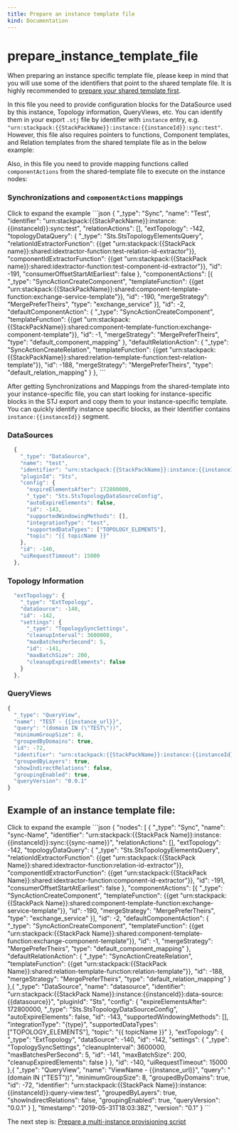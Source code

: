 ```yaml
---
title: Prepare an instance template file
kind: Documentation
---
```


# prepare\_instance\_template\_file

When preparing an instance specific template file, please keep in mind that you will use some of the identifiers that point to the shared template file. It is highly recommended to [prepare your shared template first](https://github.com/mpvvliet/stackstate-docs/tree/0f69067c340456b272cfe50e249f4f4ee680f8d9/develop/stackpack/prepare_shared_template/README.md).

In this file you need to provide configuration blocks for the DataSource used by this instance, Topology information, QueryViews, etc. You can identify them in your export `.stj` file by identifier with `instance` entry, e.g. `"urn:stackpack:{{StackPackName}}:instance:{{instanceId}}:sync:test"`. However, this file also requires pointers to functions, Component templates, and Relation templates from the shared template file as in the below example:

Also, in this file you need to provide mapping functions called `componentActions` from the shared-template file to execute on the instance nodes:

### Synchronizations and `componentActions` mappings

Click to expand the example \`\`\`json { "\_type": "Sync", "name": "Test", "identifier": "urn:stackpack:{{StackPackName}}:instance:{{instanceId}}:sync:test", "relationActions": \[\], "extTopology": -142, "topologyDataQuery": { "\_type": "Sts.StsTopologyElementsQuery", "relationIdExtractorFunction": {{get "urn:stackpack:{{StackPack name}}:shared:idextractor-function:test-relation-id-extractor"}}, "componentIdExtractorFunction": {{get "urn:stackpack:{{StackPack name}}:shared:idextractor-function:test-component-id-extractor"}}, "id": -191, "consumerOffsetStartAtEarliest": false }, "componentActions": \[{ "\_type": "SyncActionCreateComponent", "templateFunction": {{get "urn:stackpack:{{StackPackName}}:shared:component-template-function:exchange-service-template"}}, "id": -190, "mergeStrategy": "MergePreferTheirs", "type": "exchange\_service" }\], "id": -2, "defaultComponentAction": { "\_type": "SyncActionCreateComponent", "templateFunction": {{get "urn:stackpack:{{StackPackName}}:shared:component-template-function:exchange-component-template"}}, "id": -1, "mergeStrategy": "MergePreferTheirs", "type": "default\_component\_mapping" }, "defaultRelationAction": { "\_type": "SyncActionCreateRelation", "templateFunction": {{get "urn:stackpack:{{StackPackName}}:shared:relation-template-function:test-relation-template"}}, "id": -188, "mergeStrategy": "MergePreferTheirs", "type": "default\_relation\_mapping" } }, \`\`\`

After getting Synchronizations and Mappings from the shared-template into your instance-specific file, you can start looking for instance-specific blocks in the STJ export and copy them to your instance-specific template. You can quickly identify instance specific blocks, as their Identifier contains `instance:{{instanceId}}` segment.

### DataSources

```javascript
  {
    "_type": "DataSource",
    "name": "test",
    "identifier": "urn:stackpack:{{StackPackName}}:instance:{{instanceId}}:data-source:test",
    "pluginId": "Sts",
    "config": {
      "expireElementsAfter": 172800000,
      "_type": "Sts.StsTopologyDataSourceConfig",
      "autoExpireElements": false,
      "id": -143,
      "supportedWindowingMethods": [],
      "integrationType": "test",
      "supportedDataTypes": ["TOPOLOGY_ELEMENTS"],
      "topic": "{{ topicName }}"
    },
    "id": -140,
    "uiRequestTimeout": 15000
  },
```

### Topology Information

```javascript
  "extTopology": {
    "_type": "ExtTopology",
    "dataSource": -140,
    "id": -142,
    "settings": {
      "_type": "TopologySyncSettings",
      "cleanupInterval": 3600000,
      "maxBatchesPerSecond": 5,
      "id": -141,
      "maxBatchSize": 200,
      "cleanupExpiredElements": false
    }
  },
```

### QueryViews

```javascript
{
  "_type": "QueryView",
  "name": "TEST - {{instance_url}}",
  "query": "(domain IN (\"TEST\"))",
  "minimumGroupSize": 8,
  "groupedByDomains": true,
  "id": -72,
  "identifier": "urn:stackpack:{{StackPackName}}:instance:{{instanceId}}:query-view:test",
  "groupedByLayers": true,
  "showIndirectRelations": false,
  "groupingEnabled": true,
  "queryVersion": "0.0.1"
}
```

## Example of an instance template file:

Click to expand the example \`\`\`json { "nodes": \[ { "\_type": "Sync", "name": "sync-Name", "identifier": "urn:stackpack:{{StackPack Name}}:instance:{{instanceId}}:sync:{{sync-name}}", "relationActions": \[\], "extTopology": -142, "topologyDataQuery": { "\_type": "Sts.StsTopologyElementsQuery", "relationIdExtractorFunction": {{get "urn:stackpack:{{StackPack Name}}:shared:idextractor-function:relation-id-extractor"}}, "componentIdExtractorFunction": {{get "urn:stackpack:{{StackPack Name}}:shared:idextractor-function:component-id-extractor"}}, "id": -191, "consumerOffsetStartAtEarliest": false }, "componentActions": \[{ "\_type": "SyncActionCreateComponent", "templateFunction": {{get "urn:stackpack:{{StackPack Name}}:shared:component-template-function:exchange-service-template"}}, "id": -190, "mergeStrategy": "MergePreferTheirs", "type": "exchange\_service" }\], "id": -2, "defaultComponentAction": { "\_type": "SyncActionCreateComponent", "templateFunction": {{get "urn:stackpack:{{StackPack Name}}:shared:component-template-function:exchange-component-template"}}, "id": -1, "mergeStrategy": "MergePreferTheirs", "type": "default\_component\_mapping" }, "defaultRelationAction": { "\_type": "SyncActionCreateRelation", "templateFunction": {{get "urn:stackpack:{{StackPack Name}}:shared:relation-template-function:relation-template"}}, "id": -188, "mergeStrategy": "MergePreferTheirs", "type": "default\_relation\_mapping" } },{ "\_type": "DataSource", "name": "datasource", "identifier": "urn:stackpack:{{StackPack Name}}:instance:{{instanceId}}:data-source:{{datasource}}", "pluginId": "Sts", "config": { "expireElementsAfter": 172800000, "\_type": "Sts.StsTopologyDataSourceConfig", "autoExpireElements": false, "id": -143, "supportedWindowingMethods": \[\], "integrationType": "{type}", "supportedDataTypes": \["TOPOLOGY\_ELEMENTS"\], "topic": "{{ topicName }}" }, "extTopology": { "\_type": "ExtTopology", "dataSource": -140, "id": -142, "settings": { "\_type": "TopologySyncSettings", "cleanupInterval": 3600000, "maxBatchesPerSecond": 5, "id": -141, "maxBatchSize": 200, "cleanupExpiredElements": false } }, "id": -140, "uiRequestTimeout": 15000 },{ "\_type": "QueryView", "name": "ViewName - {{instance\_url}}", "query": "\(domain IN \(\"TEST\"\)\)", "minimumGroupSize": 8, "groupedByDomains": true, "id": -72, "identifier": "urn:stackpack:{{StackPack Name}}:instance:{{instanceId}}:query-view:test", "groupedByLayers": true, "showIndirectRelations": false, "groupingEnabled": true, "queryVersion": "0.0.1" } \], "timestamp": "2019-05-31T18:03:38Z", "version": "0.1" } \`\`\`

The next step is: [Prepare a multi-instance provisioning script](https://github.com/mpvvliet/stackstate-docs/tree/0f69067c340456b272cfe50e249f4f4ee680f8d9/develop/stackpack/prepare_multi-instance_provisioning_script/README.md)

